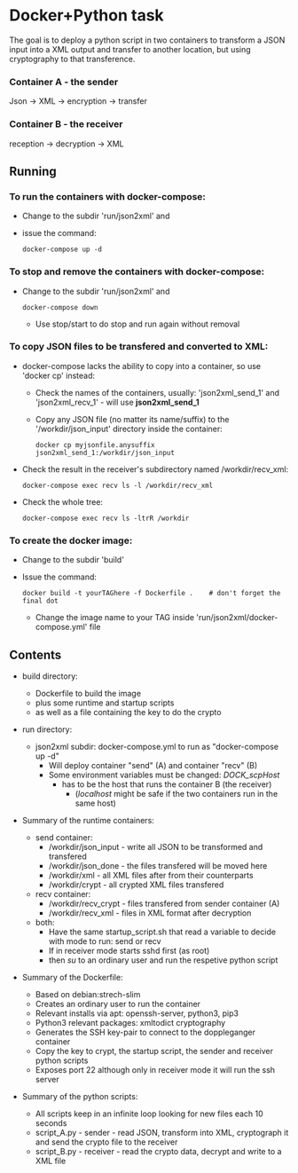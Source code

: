 # Docker+Python task

The goal is to deploy a python script in two containers to transform a JSON input into a XML output and transfer to another location, but using cryptography to that transference.

### Container A - the sender
Json -> XML -> encryption -> transfer 

### Container B - the receiver
reception -> decryption -> XML

## Running

  ### To run the containers with docker-compose:
  - Change to the subdir 'run/json2xml' and 
  - issue the command:

     `docker-compose up -d`

  ### To stop and remove the containers with docker-compose:
  - Change to the subdir 'run/json2xml' and 

     `docker-compose down`
     - Use stop/start to do stop and run again without removal


  ### To copy JSON files to be transfered and converted to XML:
  - docker-compose lacks the ability to copy into a container, so use 'docker cp' instead:
    - Check the names of the containers, usually: 'json2xml\_send\_1' and 'json2xml\_recv\_1' - will use **json2xml\_send\_1**
    - Copy any JSON file (no matter its name/suffix) to the '/workdir/json\_input' directory inside the container:

      `docker cp myjsonfile.anysuffix json2xml_send_1:/workdir/json_input`

  - Check the result in the receiver's subdirectory named /workdir/recv\_xml:

      `docker-compose exec recv ls -l /workdir/recv_xml`

  - Check the whole tree:

      `docker-compose exec recv ls -ltrR /workdir`

  ### To create the docker image:
  - Change to the subdir 'build'
  - Issue the command:

      `docker build -t yourTAGhere -f Dockerfile .    # don't forget the final dot `

    - Change the image name to your TAG inside 'run/json2xml/docker-compose.yml' file

## Contents

 - build directory: 
   - Dockerfile to build the image 
   - plus some runtime and startup scripts 
   - as well as a file containing the key to do the crypto

 - run directory:
   - json2xml subdir: docker-compose.yml to run as "docker-compose up -d"
     - Will deploy container "send" (A) and container "recv" (B) 
     - Some environment variables must be changed: *DOCK_scpHost*
       - has to be the host that runs the container B (the receiver)
         - (*localhost* might be safe if the two containers run in the same host)

 - Summary of the runtime containers:
     - send container:
       - /workdir/json_input - write all JSON to be transformed and transfered
       - /workdir/json_done  - the files transfered will be moved here
       - /workdir/xml        - all XML files after from their counterparts
       - /workdir/crypt      - all crypted XML files transfered
     - recv container:
       - /workdir/recv_crypt - files transfered from sender container (A)
       - /workdir/recv_xml   - files in XML format after decryption
     - both:
       - Have the same startup_script.sh that read a variable to decide with mode to run: send or recv
       - If in receiver mode starts sshd first (as root)
       - then *su* to an ordinary user and run the respetive python script

 - Summary of the Dockerfile:
     - Based on debian:strech-slim
     - Creates an ordinary user to run the container
     - Relevant installs via apt: openssh-server, python3, pip3
     - Python3 relevant packages: xmltodict cryptography
     - Generates the SSH key-pair to connect to the doppleganger container
     - Copy the key to crypt, the startup script, the sender and receiver python scripts
     - Exposes port 22 although only in receiver mode it will run the ssh server

 - Summary of the python scripts:
     - All scripts keep in an infinite loop looking for new files each 10 seconds
     - script_A.py - sender - read JSON, transform into XML, cryptograph it and send the crypto file to the receiver
     - script_B.py - receiver - read the crypto data, decrypt and write to a XML file

